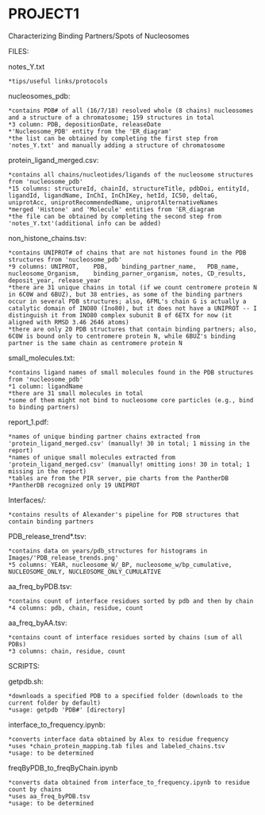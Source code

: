# PROJECT1
Characterizing Binding Partners/Spots of Nucleosomes


FILES:

  notes_Y.txt
  
    *tips/useful links/protocols

  nucleosomes_pdb:
 
    *contains PDB# of all (16/7/18) resolved whole (8 chains) nucleosomes and a structure of a chromatosome; 159 structures in total              
    *3 column: PDB, depositionDate, releaseDate
    *'Nucleosome_PDB' entity from the 'ER_diagram'
    *the list can be obtained by completing the first step from 'notes_Y.txt' and manually adding a structure of chromatosome
    
  protein_ligand_merged.csv:
  
    *contains all chains/nucleotides/ligands of the nucleosome structures from 'nucleosome_pdb'
    *15 columns: structureId, chainId, structureTitle, pdbDoi, entityId, ligandId, ligandName, InChI, InChIKey, hetId, IC50, deltaG, uniprotAcc, uniprotRecommendedName, uniprotAlternativeNames
    *merged 'Histone' and 'Molecule' entities from 'ER_diagram
    *the file can be obtained by completing the second step from 'notes_Y.txt'(additional info can be added)
      
  non_histone_chains.tsv:
  
    *contains UNIPROT# of chains that are not histones found in the PDB structures from 'nucleosome_pdb'
    *9 columns: UNIPROT,	PDB,	binding_partner_name,	PDB_name,	nucleosome_Organism,	binding_parner_organism, notes, CD_results, deposit_year, release_year
    *there are 31 unique chains in total (if we count centromere protein N in 6C0W and 6BUZ), but 38 entries, as some of the binding partners occur in several PDB structures; also, 6FML's chain G is actually a catalytic domain of INO80 (Ino80), but it does not have a UNIPROT -- I distinguish it from INO80 complex subunit B of 6ETX for now (it aligned with RMSD 3.46 2646 atoms)
    *there are only 20 PDB structures that contain binding partners; also, 6C0W is bound only to centromere protein N, while 6BUZ's binding partner is the same chain as centromere protein N
    
  small_molecules.txt:
  
    *contains ligand names of small molecules found in the PDB structures from 'nucleosome_pdb'
    *1 column: ligandName
    *there are 31 small molecules in total
    *some of them might not bind to nucleosome core particles (e.g., bind to binding partners)
  
  report_1.pdf:
  
    *names of unique binding partner chains extracted from 'protein_ligand_merged.csv' (manually! 30 in total; 1 missing in the report)
    *names of unique small molecules extracted from 'protein_ligand_merged.csv' (manually! omitting ions! 30 in total; 1 missing in the report)
    *tables are from the PIR server, pie charts from the PantherDB 
    *PantherDB recognized only 19 UNIPROT
    
  Interfaces/:
  
    *contains results of Alexander's pipeline for PDB structures that contain binding partners
    
  PDB_release_trend*.tsv:
  
    *contains data on years/pdb_structures for histograms in Images/'PDB_release_trends.png'
    *5 columns: YEAR, nucleosome_W/_BP, nucleosome_w/bp_cumulative, NUCLEOSOME_ONLY, NUCLEOSOME_ONLY_CUMULATIVE
    
  aa_freq_byPDB.tsv:
  
    *contains count of interface residues sorted by pdb and then by chain
    *4 columns: pdb, chain, residue, count
    
  aa_freq_byAA.tsv:
  
    *contains count of interface residues sorted by chains (sum of all PDBs)
    *3 columns: chain, residue, count
    
SCRIPTS:

  getpdb.sh:
  
    *downloads a specified PDB to a specified folder (downloads to the current folder by default)
    *usage: getpdb 'PDB#' [directory]
    
  interface_to_frequency.ipynb:
  
    *converts interface data obtained by Alex to residue frequency
    *uses *chain_protein_mapping.tab files and labeled_chains.tsv
    *usage: to be determined

  freqByPDB_to_freqByChain.ipynb
  
    *converts data obtained from interface_to_frequency.ipynb to residue count by chains
    *uses aa_freq_byPDB.tsv
    *usage: to be determined
